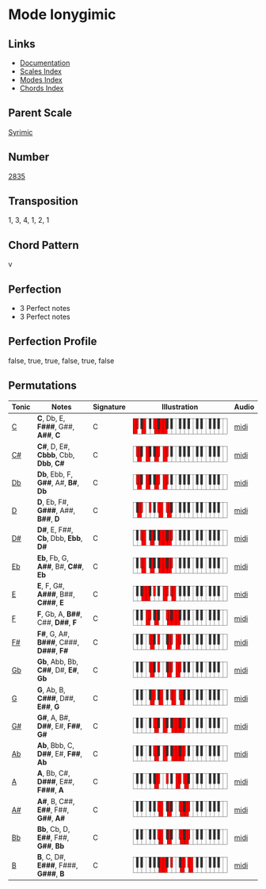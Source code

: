 # Mode Ionygimic

## Links

- [Documentation](README.md)
- [Scales Index](Scales.md)
- [Modes Index](Modes.md)
- [Chords Index](Chords.md)

## Parent Scale

[Syrimic](ScaleSyrimic.md)

## Number

[2835](https://ianring.com/musictheory/scales/2835)

## Transposition

1, 3, 4, 1, 2, 1

## Chord Pattern

v

## Perfection

- 3 Perfect notes
- 3 Perfect notes

## Perfection Profile

false, true, true, false, true, false

## Permutations

| Tonic | Notes | Signature | Illustration | Audio |
|-------|-------|-----------|--------------|-------|
| [C](ModeCNaturalIonygimic.md) | **C**, Db, E, **F###**, G##, **A##**, **C** | C | ![CNaturalIonygimic](ModeCNaturalIonygimic.png) | [midi](https://github.com/edipermadi/music/blob/main/docs/ModeCNaturalIonygimic.mid?raw=true) |
| [C#](ModeCSharpIonygimic.md) | **C#**, D, E#, **Cbbb**, Cbb, **Dbb**, **C#** | C | ![CSharpIonygimic](ModeCSharpIonygimic.png) | [midi](https://github.com/edipermadi/music/blob/main/docs/ModeCSharpIonygimic.mid?raw=true) |
| [Db](ModeDFlatIonygimic.md) | **Db**, Ebb, F, **G##**, A#, **B#**, **Db** | C | ![DFlatIonygimic](ModeDFlatIonygimic.png) | [midi](https://github.com/edipermadi/music/blob/main/docs/ModeDFlatIonygimic.mid?raw=true) |
| [D](ModeDNaturalIonygimic.md) | **D**, Eb, F#, **G###**, A##, **B##**, **D** | C | ![DNaturalIonygimic](ModeDNaturalIonygimic.png) | [midi](https://github.com/edipermadi/music/blob/main/docs/ModeDNaturalIonygimic.mid?raw=true) |
| [D#](ModeDSharpIonygimic.md) | **D#**, E, F##, **Cb**, Dbb, **Ebb**, **D#** | C | ![DSharpIonygimic](ModeDSharpIonygimic.png) | [midi](https://github.com/edipermadi/music/blob/main/docs/ModeDSharpIonygimic.mid?raw=true) |
| [Eb](ModeEFlatIonygimic.md) | **Eb**, Fb, G, **A##**, B#, **C##**, **Eb** | C | ![EFlatIonygimic](ModeEFlatIonygimic.png) | [midi](https://github.com/edipermadi/music/blob/main/docs/ModeEFlatIonygimic.mid?raw=true) |
| [E](ModeENaturalIonygimic.md) | **E**, F, G#, **A###**, B##, **C###**, **E** | C | ![ENaturalIonygimic](ModeENaturalIonygimic.png) | [midi](https://github.com/edipermadi/music/blob/main/docs/ModeENaturalIonygimic.mid?raw=true) |
| [F](ModeFNaturalIonygimic.md) | **F**, Gb, A, **B##**, C##, **D##**, **F** | C | ![FNaturalIonygimic](ModeFNaturalIonygimic.png) | [midi](https://github.com/edipermadi/music/blob/main/docs/ModeFNaturalIonygimic.mid?raw=true) |
| [F#](ModeFSharpIonygimic.md) | **F#**, G, A#, **B###**, C###, **D###**, **F#** | C | ![FSharpIonygimic](ModeFSharpIonygimic.png) | [midi](https://github.com/edipermadi/music/blob/main/docs/ModeFSharpIonygimic.mid?raw=true) |
| [Gb](ModeGFlatIonygimic.md) | **Gb**, Abb, Bb, **C##**, D#, **E#**, **Gb** | C | ![GFlatIonygimic](ModeGFlatIonygimic.png) | [midi](https://github.com/edipermadi/music/blob/main/docs/ModeGFlatIonygimic.mid?raw=true) |
| [G](ModeGNaturalIonygimic.md) | **G**, Ab, B, **C###**, D##, **E##**, **G** | C | ![GNaturalIonygimic](ModeGNaturalIonygimic.png) | [midi](https://github.com/edipermadi/music/blob/main/docs/ModeGNaturalIonygimic.mid?raw=true) |
| [G#](ModeGSharpIonygimic.md) | **G#**, A, B#, **D##**, E#, **F##**, **G#** | C | ![GSharpIonygimic](ModeGSharpIonygimic.png) | [midi](https://github.com/edipermadi/music/blob/main/docs/ModeGSharpIonygimic.mid?raw=true) |
| [Ab](ModeAFlatIonygimic.md) | **Ab**, Bbb, C, **D##**, E#, **F##**, **Ab** | C | ![AFlatIonygimic](ModeAFlatIonygimic.png) | [midi](https://github.com/edipermadi/music/blob/main/docs/ModeAFlatIonygimic.mid?raw=true) |
| [A](ModeANaturalIonygimic.md) | **A**, Bb, C#, **D###**, E##, **F###**, **A** | C | ![ANaturalIonygimic](ModeANaturalIonygimic.png) | [midi](https://github.com/edipermadi/music/blob/main/docs/ModeANaturalIonygimic.mid?raw=true) |
| [A#](ModeASharpIonygimic.md) | **A#**, B, C##, **E##**, F##, **G##**, **A#** | C | ![ASharpIonygimic](ModeASharpIonygimic.png) | [midi](https://github.com/edipermadi/music/blob/main/docs/ModeASharpIonygimic.mid?raw=true) |
| [Bb](ModeBFlatIonygimic.md) | **Bb**, Cb, D, **E##**, F##, **G##**, **Bb** | C | ![BFlatIonygimic](ModeBFlatIonygimic.png) | [midi](https://github.com/edipermadi/music/blob/main/docs/ModeBFlatIonygimic.mid?raw=true) |
| [B](ModeBNaturalIonygimic.md) | **B**, C, D#, **E###**, F###, **G###**, **B** | C | ![BNaturalIonygimic](ModeBNaturalIonygimic.png) | [midi](https://github.com/edipermadi/music/blob/main/docs/ModeBNaturalIonygimic.mid?raw=true) |
